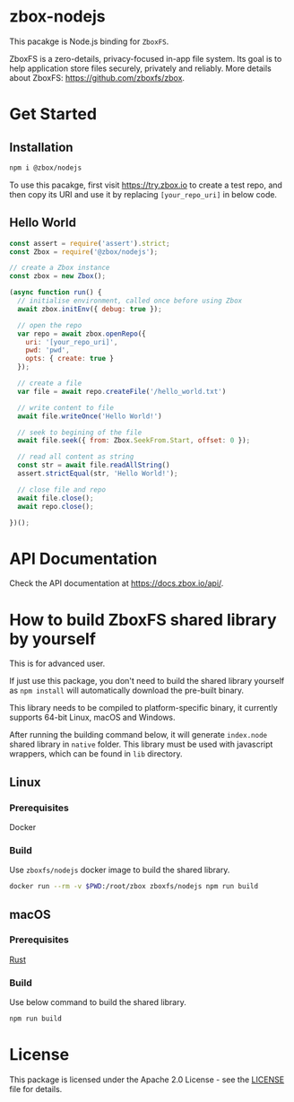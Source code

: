 # zbox-nodejs

This pacakge is Node.js binding for `ZboxFS`.

ZboxFS is a zero-details, privacy-focused in-app file system. Its goal is
to help application store files securely, privately and reliably. More details
about ZboxFS: https://github.com/zboxfs/zbox.

# Get Started

## Installation

```sh
npm i @zbox/nodejs
```

To use this pacakge, first visit https://try.zbox.io to create a test repo, and
then copy its URI and use it by replacing `[your_repo_uri]` in below code.

## Hello World

```js
const assert = require('assert').strict;
const Zbox = require('@zbox/nodejs');

// create a Zbox instance
const zbox = new Zbox();

(async function run() {
  // initialise environment, called once before using Zbox
  await zbox.initEnv({ debug: true });

  // open the repo
  var repo = await zbox.openRepo({
    uri: '[your_repo_uri]',
    pwd: 'pwd',
    opts: { create: true }
  });

  // create a file
  var file = await repo.createFile('/hello_world.txt')

  // write content to file
  await file.writeOnce('Hello World!')

  // seek to begining of the file
  await file.seek({ from: Zbox.SeekFrom.Start, offset: 0 });

  // read all content as string
  const str = await file.readAllString()
  assert.strictEqual(str, 'Hello World!');

  // close file and repo
  await file.close();
  await repo.close();

})();
```

# API Documentation

Check the API documentation at https://docs.zbox.io/api/.

# How to build ZboxFS shared library by yourself

This is for advanced user.

If just use this package, you don't need to build the shared library yourself
as `npm install` will automatically download the pre-built binary.

This library needs to be compiled to platform-specific binary, it currently
supports 64-bit Linux, macOS and Windows.

After running the building command below, it will generate `index.node` shared
library in `native` folder. This library must be used with javascript wrappers,
which can be found in `lib` directory.

## Linux

### Prerequisites
Docker

### Build

Use `zboxfs/nodejs` docker image to build the shared library.

```sh
docker run --rm -v $PWD:/root/zbox zboxfs/nodejs npm run build
```

## macOS

### Prerequisites

[Rust](https://www.rust-lang.org/)

### Build

Use below command to build the shared library.

```sh
npm run build
```

# License

This package is licensed under the Apache 2.0 License - see the [LICENSE](LICENSE)
file for details.
